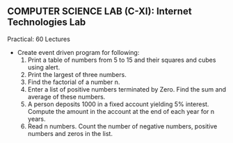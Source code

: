 ## COMPUTER SCIENCE LAB (C-XI): Internet Technologies Lab

Practical: 60 Lectures

- Create event driven program for following:
  1. Print a table of numbers from 5 to 15 and their squares and cubes using alert.
  1. Print the largest of three numbers.
  1. Find the factorial of a number n.
  1. Enter a list of positive numbers terminated by Zero. Find the sum and average of these numbers.
  1. A person deposits 1000 in a fixed account yielding 5% interest. Compute the amount in the account at the end of each year for n years.
  1. Read n numbers. Count the number of negative numbers, positive numbers and zeros in the list.

